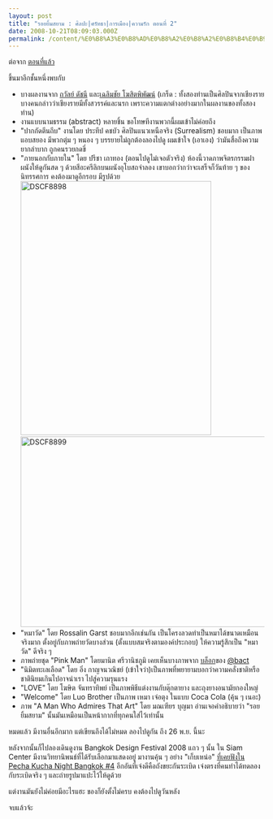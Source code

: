 ```yaml
---
layout: post
title: "รอยยิ้มสยาม : ศิลปะ|ศรัทธา|การเมือง|ความรัก ตอนที่ 2"
date: 2008-10-21T08:09:03.000Z
permalink: /content/%E0%B8%A3%E0%B8%AD%E0%B8%A2%E0%B8%A2%E0%B8%B4%E0%B9%89%E0%B8%A1%E0%B8%AA%E0%B8%A2%E0%B8%B2%E0%B8%A1-%E0%B8%A8%E0%B8%B4%E0%B8%A5%E0%B8%9B%E0%B8%B0%E0%B8%A8%E0%B8%A3%E0%B8%B1%E0%B8%97%E0%B8%98%E0%B8%B2%E0%B8%81%E0%B8%B2%E0%B8%A3%E0%B9%80%E0%B8%A1%E0%B8%B7%E0%B8%AD%E0%B8%87%E0%B8%84%E0%B8%A7%E0%B8%B2%E0%B8%A1%E0%B8%A3%E0%B8%B1%E0%B8%81-%E0%B8%95%E0%B8%AD%E0%B8%99%E0%B8%97%E0%B8%B5%E0%B9%88-2
---
```


ต่อจาก <a href="http://tewson.com/content/%E0%B8%A3%E0%B8%AD%E0%B8%A2%E0%B8%A2%E0%B8%B4%E0%B9%89%E0%B8%A1%E0%B8%AA%E0%B8%A2%E0%B8%B2%E0%B8%A1-%E0%B8%A8%E0%B8%B4%E0%B8%A5%E0%B8%9B%E0%B8%B0%E0%B8%A8%E0%B8%A3%E0%B8%B1%E0%B8%97%E0%B8%98%E0%B8%B2%E0%B8%81%E0%B8%B2%E0%B8%A3%E0%B9%80%E0%B8%A1%E0%B8%B7%E0%B8%AD%E0%B8%87%E0%B8%84%E0%B8%A7%E0%B8%B2%E0%B8%A1%E0%B8%A3%E0%B8%B1%E0%B8%81-%E0%B8%95%E0%B8%AD%E0%B8%99%E0%B8%97%E0%B8%B5%E0%B9%88-1">ตอนที่แล้ว</a>

<!--break-->

ขึ้นมาอีกชั้นหนึ่งพบกับ

<ul>
    <li>บางผลงานจาก <a href="http://th.wikipedia.org/wiki/ถวัลย์_ดัชนี">ถวัลย์ ดัชนี</a> และ<a href="http://th.wikipedia.org/wiki/%E0%B9%80%E0%B8%89%E0%B8%A5%E0%B8%B4%E0%B8%A1%E0%B8%8A%E0%B8%B1%E0%B8%A2_%E0%B9%82%E0%B8%86%E0%B8%A9%E0%B8%B4%E0%B8%95%E0%B8%9E%E0%B8%B4%E0%B8%9E%E0%B8%B1%E0%B8%92%E0%B8%99%E0%B9%8C">เฉลิมชัย โฆสิตพิพัฒน์</a> (เกร็ด : ทั้งสองท่านเป็นศิลปินจากเชียงราย บางคนกล่าวว่าเชียงรายมีทั้งสวรรค์และนรก เพราะความแตกต่างอย่างมากในผลงานของทั้งสองท่าน)</li>
    <li>งานแบบนามธรรม (abstract) หลายชิ้น ขอโทษทีงานพวกนี้ผมเข้าไม่ค่อยถึง</li>
    <li>"ปากกัดตีนถีบ" งานโดย ประทีป คชบัว ศิลปินแนวเหนือจริง (Surrealism) ชอบมาก เป็นภาพแอบสยอง มีพวกตุ่ม ๆ หนอง ๆ บรรยายไม่ถูกต้องลองไปดู ผมเข้าใจ (เอาเอง) ว่ามันสื่อถึงความยากลำบาก ถูกคนรวยกดขี่</li>
    <li>"ภายนอกกับภายใน" โดย ปรีชา เถาทอง (ตอนไปดูไม่เจอตัวจริง) ห้องนี้วาดภาพจิตรกรรมฝาผนังให้ดูกันสด ๆ ด้วยสีอะครีลิกบนผนังอุโบสถจำลอง เขาบอกว่ากว่าจะเสร็จก็วันท้าย ๆ ของนิทรรศการ คงต้องมาดูอีกรอบ มีรูปด้วย <a data-flickr-embed="true" href="https://www.flickr.com/photos/tewson/2960350339/" title="DSCF8898"><img src="https://live.staticflickr.com/3289/2960350339_f6801879a6.jpg" width="375" height="500" alt="DSCF8898"/></a><script async src="//embedr.flickr.com/assets/client-code.js" charset="utf-8"></script> <a data-flickr-embed="true" href="https://www.flickr.com/photos/tewson/2960350345/" title="DSCF8899"><img src="https://live.staticflickr.com/3063/2960350345_c863449990.jpg" width="500" height="375" alt="DSCF8899"/></a><script async src="//embedr.flickr.com/assets/client-code.js" charset="utf-8"></script></li>
    <li>"หมาวัด" โดย Rossalin Garst ชอบมากอีกเช่นกัน เป็นโครงลวดทำเป็นหมาได้ขนาดเหมือนจริงมาก ตั้งอยู่กับภาพถ่ายวัดบางส่วน (ตั้งแบบสมจริงตามองค์ประกอบ) ให้ความรู้สึกเป็น "หมาวัด" ดีจริง ๆ</li>
    <li>ภาพถ่ายชุด "Pink Man" โดยมานิต ศรีวานิชภูมิ เคยเห็นบางภาพจาก <a href="http://bact.blogspot.com/2006/11/what-did-they-die-for.html"> บล็อก</a>ของ <a href="http://twitter.com/bact">@bact</a></li>
    <li>"นิมิตทะเลเลือด" โดย อิ๋ง กาญจนวณิชย์ (เข้าใจว่า)เป็นภาพที่พยายามบอกว่าความคลั่งชาติหรือชาตินิยมเกินไปอาจนำเรา ไปสู่ความรุนแรง</li>
    <li>"LOVE" โดย โฆษิต จันทราทิพย์ เป็นภาพพิธีแต่งงานกับตุ๊กตายาง และถุงยางอนามัยกองใหญ่</li>
    <li>"Welcome" โดย Luo Brother เป็นภาพ เหมา เจ๋อตุง ในแบบ Coca Cola (คุ้น ๆ เนอะ)</li>
    <li>ภาพ "A Man Who Admires That Art" โดย มณเฑียร บุญมา อ่านเจอคำอธิบายว่า "รอยยิ้มสยาม" นั้นมันเหมือนเป็นหน้ากากที่ทุกคนใส่ไว้เท่านั้น</li>
</ul>

หมดแล้ว มีงานอื่นอีกมาก แต่เขียนถึงได้ไม่หมด ลองไปดูกัน ถึง 26 พ.ย. นี้นะ

หลังจากนั้นก็ไปลองเดินดูงาน Bangkok Design Festival 2008 แถว ๆ นั้น ใน Siam Center มีงานวิทยานิพนธ์ที่ได้รับเลือกมาแสดงอยู่ มางานคุ้น ๆ อย่าง "เก็บเหน่อ" <a href="http://tewson.com/content/%E0%B8%82%E0%B8%AD%E0%B8%87%E0%B9%80%E0%B8%81%E0%B9%88%E0%B8%B2-pecha-kucha-night-bangkok-4-tcdc-%E0%B8%95%E0%B8%AD%E0%B8%99-2">ที่เคยฟังใน Pecha Kucha Night Bangkok #4</a> อีกอันที่เจ๋งดีคือถังขยะกันระเบิด เจ๋งตรงที่คนทำได้ทดลองกับระเบิดจริง ๆ และถ่ายรูปมาแปะไว้ให้ดูด้วย

แต่งานมันยังไม่ค่อยมีอะไรแฮะ ของก็ยังตั้งไม่ครบ คงต้องไปดูวันหลัง

จบแล้วจ้ะ
